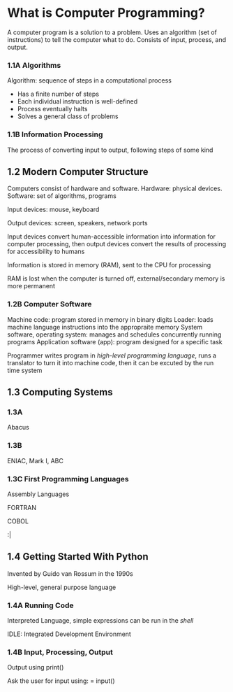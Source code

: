 # What is Computer Programming?

A computer program is a solution to a problem. Uses an algorithm (set of instructions) to tell the computer what to do. Consists of input, process, and output.

### 1.1A Algorithms

Algorithm: sequence of steps in a computational process
* Has a finite number of steps
* Each individual instruction is well-defined
* Process eventually halts
* Solves a general class of problems

### 1.1B Information Processing

The process of converting input to output, following steps of some kind

## 1.2 Modern Computer Structure

Computers consist of hardware and software. Hardware: physical devices. Software: set of algorithms, programs

Input devices: mouse, keyboard

Output devices: screen, speakers, network ports

Input devices convert human-accessible information into information for computer processing, then output devices convert the results of processing for accessibility to humans

Information is stored in memory (RAM), sent to the CPU for processing

RAM is lost when the computer is turned off, external/secondary memory is more permanent

### 1.2B Computer Software

Machine code: program stored in memory in binary digits
Loader: loads machine language instructions into the appropraite memory
System software, operating system: manages and schedules concurrently running programs
Application software (app): program designed for a specific task

Programmer writes program in *high-level programming language*, runs a translator to turn it into machine code, then it can be excuted by the run time system

## 1.3 Computing Systems

### 1.3A

Abacus

### 1.3B

ENIAC, Mark I, ABC

### 1.3C First Programming Languages

Assembly Languages

FORTRAN

COBOL

:|

## 1.4 Getting Started With Python

Invented by Guido van Rossum in the 1990s

High-level, general purpose language

### 1.4A Running Code

Interpreted Language, simple expressions can be run in the *shell*

IDLE: Integrated Development Environment

### 1.4B Input, Processing, Output

Output using print(<expression>)

Ask the user for input using:
<variable identifier> = input(<string prompt>)